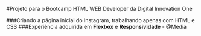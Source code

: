 #Projeto para o Bootcamp HTML WEB Developer da Digital Innovation One


###Criando a página inicial do Instagram, trabalhando apenas com HTML e CSS
###Experiência adquirida em **Flexbox** e **Responsividade** - @Media
